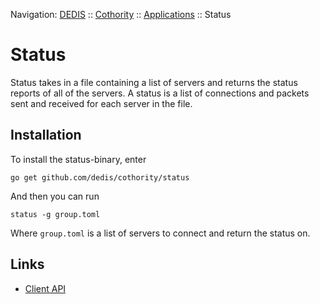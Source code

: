 Navigation: [DEDIS](https://github.com/dedis/doc/tree/master/README.md) ::
[Cothority](../README.md) ::
[Applications](../doc/Applications.md) ::
Status

# Status

Status takes in a file containing a list of servers and returns the status
reports of all of the servers.
A status is a list of connections and packets sent and received for each server
in the file.

## Installation

To install the status-binary, enter

```
go get github.com/dedis/cothority/status
```

And then you can run

```
status -g group.toml
```

Where `group.toml` is a list of servers to connect and return
the status on.

## Links

- [Client API](service/README.md)

